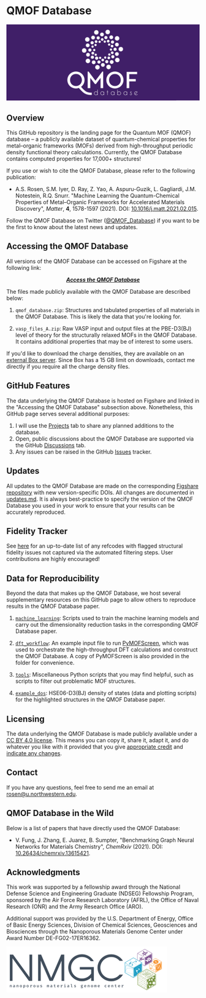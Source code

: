 # QMOF Database

<img src=logo.png>

## Overview
This GitHub repository is the landing page for the Quantum MOF (QMOF) database – a publicly available dataset of quantum-chemical properties for metal–organic frameworks (MOFs) derived from high-throughput periodic density functional theory calculations. Currently, the QMOF Database contains computed properties for 17,000+ structures!

If you use or wish to cite the QMOF Database, please refer to the following publication:

- A.S. Rosen, S.M. Iyer, D. Ray, Z. Yao, A. Aspuru-Guzik, L. Gagliardi, J.M. Notestein, R.Q. Snurr. "Machine Learning the Quantum-Chemical Properties of Metal–Organic Frameworks for Accelerated Materials Discovery", *Matter*, **4**, 1578-1597 (2021). DOI: [10.1016/j.matt.2021.02.015](https://www.cell.com/matter/fulltext/S2590-2385(21)00070-9).

Follow the QMOF Database on Twitter ([@QMOF_Database](https://twitter.com/QMOF_Database)) if you want to be the first to know about the latest news and updates.

## Accessing the QMOF Database
All versions of the QMOF Database can be accessed on Figshare at the following link:
<p align="center">
  <a href="https://doi.org/10.6084/m9.figshare.13147324"><b><i>Access the QMOF Database</i></b></a>
</p>

The files made publicly available with the QMOF Database are described below:

1. `qmof_database.zip`: Structures and tabulated properties of all materials in the QMOF Database. This is likely the data that you're looking for.

2. `vasp_files_A.zip`: Raw VASP input and output files at the PBE-D3(BJ) level of theory for the structurally relaxed MOFs in the QMOF Database. It contains additional properties that may be of interest to some users.

If you'd like to download the charge densities, they are available on an [external Box server](https://northwestern.box.com/s/ajhz1gse6hmfrjjcvyxj3nrfu2d12vfa). Since Box has a 15 GB limit on downloads, contact me directly if you require all the charge density files.

## GitHub Features
The data underlying the QMOF Database is hosted on Figshare and linked in the "Accessing the QMOF Database" subsection above. Nonetheless, this GitHub page serves several additional purposes:

1. I will use the [Projects](https://github.com/arosen93/QMOF/projects) tab to share any planned additions to the database.
2. Open, public discussions about the QMOF Database are supported via the GitHub [Discussions](https://github.com/arosen93/QMOF/discussions) tab.
3. Any issues can be raised in the GitHub [Issues](https://github.com/arosen93/QMOF/issues) tracker.

## Updates
All updates to the QMOF Database are made on the corresponding [Figshare repository](https://doi.org/10.6084/m9.figshare.13147324) with new version-specific DOIs. All changes are documented in [updates.md](updates.md). It is always best-practice to specify the version of the QMOF Database you used in your work to ensure that your results can be accurately reproduced.

## Fidelity Tracker
See [here](https://github.com/arosen93/QMOF/blob/main/fidelity_tracker) for an up-to-date list of any refcodes with flagged structural fidelity issues not captured via the automated filtering steps. User contributions are highly encouraged!

## Data for Reproducibility 
Beyond the data that makes up the QMOF Database, we host several supplementary resources on this GitHub page to allow others to reproduce results in the QMOF Database paper.

1. [`machine_learning`](machine_learning): Scripts used to train the machine learning models and carry out the dimensionality reduction tasks in the corresponding QMOF Database paper.

2. [`dft_workflow`](dft_workflow): An example input file to run [PyMOFScreen](https://github.com/arosen93/mof_screen), which was used to orchestrate the high-throughput DFT calculations and construct the QMOF Database. A copy of PyMOFScreen is also provided in the folder for convenience.

3. [`tools`](tools): Miscellaneous Python scripts that you may find helpful, such as scripts to filter out problematic MOF structures.

4. [`example_dos`](example_dos): HSE06-D3(BJ) density of states (data and plotting scripts) for the highlighted structures in the QMOF Database paper.

## Licensing
The data underlying the QMOF Database is made publicly available under a [CC BY 4.0 license](https://creativecommons.org/licenses/by/4.0/). This means you can copy it, share it, adapt it, and do whatever you like with it provided that you give [appropriate credit](https://wiki.creativecommons.org/wiki/License_Versions#Detailed_attribution_comparison_chart) and [indicate any changes](https://wiki.creativecommons.org/wiki/License_Versions#Modifications_and_adaptations_must_be_marked_as_such).

## Contact
If you have any questions, feel free to send me an email at rosen@u.northwestern.edu.

## QMOF Database in the Wild
Below is a list of papers that have directly used the QMOF Database:

- V. Fung, J. Zhang, E. Juarez, B. Sumpter, "Benchmarking Graph Neural Networks for Materials Chemistry", *ChemRxiv* (2021). DOI: [10.26434/chemrxiv.13615421](https://doi.org/10.26434/chemrxiv.13615421
).

## Acknowledgments
This work was supported by a fellowship award through the National Defense Science and Engineering Graduate (NDSEG) Fellowship Program, sponsored by the Air Force Research Laboratory (AFRL), the Office of Naval Research (ONR) and the Army Research Office (ARO).

Additional support was provided by the U.S. Department of Energy, Office of Basic Energy Sciences, Division of Chemical Sciences, Geosciences and Biosciences through the Nanoporous Materials Genome Center under Award Number DE-FG02-17ER16362. 

![NMGC logo](nmgc.png)
